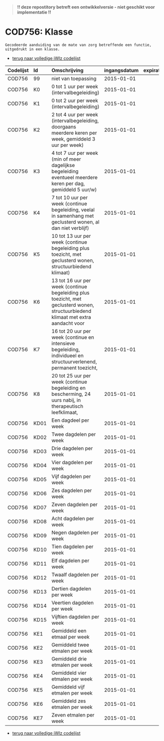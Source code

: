 > **!! deze repostitory betreft een ontwikkelversie - niet geschikt voor implementatie !!**	
# COD756: Klasse	
	Gecodeerde aanduiding van de mate van zorg betreffende een functie, uitgedrukt in een klasse.	

* [terug naar volledige iWlz codelijst](../../iWlz-codelijsten.md)

|Codelijst|Id|Omschrijving|ingangsdatum|expiratiedatum|mutatiedatum|mutatie|	
|:--|:--|:--|:--|:--|:--|:--|	
|	COD756	|	99	|	niet van toepassing	|	2015-01-01	|		|		|		|
|	COD756	|	K0	|	0 tot 1 uur per week (intervalbegeleiding)	|	2015-01-01	|		|		|		|
|	COD756	|	K1	|	0 tot 2 uur per week (intervalbegeleiding)	|	2015-01-01	|		|		|		|
|	COD756	|	K2	|	2 tot 4 uur per week (intervalbegeleiding, doorgaans meerdere keren per week, gemiddeld 3 uur per week)	|	2015-01-01	|		|		|		|
|	COD756	|	K3	|	4 tot 7 uur per week (min of meer dagelijkse begeleiding eventueel meerdere keren per dag, gemiddeld 5 uur/w)	|	2015-01-01	|		|		|		|
|	COD756	|	K4	|	7 tot 10 uur per week (continue begeleiding, veelal in samenhang met geclusterd wonen, al dan niet verblijf)	|	2015-01-01	|		|		|		|
|	COD756	|	K5	|	10 tot 13 uur per week (continue begeleiding plus toezicht, met geclusterd wonen, structuurbiedend klimaat)	|	2015-01-01	|		|		|		|
|	COD756	|	K6	|	13 tot 16 uur per week (continue begeleiding plus toezicht, met geclusterd wonen, structuurbiedend klimaat met extra aandacht voor	|	2015-01-01	|		|		|		|
|	COD756	|	K7	|	16 tot 20 uur per week (continue en intensieve begeleiding, individueel en structuurverlenend, permanent toezicht,	|	2015-01-01	|		|		|		|
|	COD756	|	K8	|	20 tot 25 uur per week (continue begeleiding en bescherming, 24 uurs nabij, in therapeutisch leefklimaat,	|	2015-01-01	|		|		|		|
|	COD756	|	KD01	|	Een dagdeel per week	|	2015-01-01	|		|		|		|
|	COD756	|	KD02	|	Twee dagdelen per week	|	2015-01-01	|		|		|		|
|	COD756	|	KD03	|	Drie dagdelen per week	|	2015-01-01	|		|		|		|
|	COD756	|	KD04	|	Vier dagdelen per week	|	2015-01-01	|		|		|		|
|	COD756	|	KD05	|	Vijf dagdelen per week	|	2015-01-01	|		|		|		|
|	COD756	|	KD06	|	Zes dagdelen per week	|	2015-01-01	|		|		|		|
|	COD756	|	KD07	|	Zeven dagdelen per week	|	2015-01-01	|		|		|		|
|	COD756	|	KD08	|	Acht dagdelen per week	|	2015-01-01	|		|		|		|
|	COD756	|	KD09	|	Negen dagdelen per week	|	2015-01-01	|		|		|		|
|	COD756	|	KD10	|	Tien dagdelen per week	|	2015-01-01	|		|		|		|
|	COD756	|	KD11	|	Elf dagdelen per week	|	2015-01-01	|		|		|		|
|	COD756	|	KD12	|	Twaalf dagdelen per week	|	2015-01-01	|		|		|		|
|	COD756	|	KD13	|	Dertien dagdelen per week	|	2015-01-01	|		|		|		|
|	COD756	|	KD14	|	Veertien dagdelen per week	|	2015-01-01	|		|		|		|
|	COD756	|	KD15	|	Vijftien dagdelen per week	|	2015-01-01	|		|		|		|
|	COD756	|	KE1	|	Gemiddeld een etmaal per week	|	2015-01-01	|		|		|		|
|	COD756	|	KE2	|	Gemiddeld twee etmalen per week	|	2015-01-01	|		|		|		|
|	COD756	|	KE3	|	Gemiddeld drie etmalen per week	|	2015-01-01	|		|		|		|
|	COD756	|	KE4	|	Gemiddeld vier etmalen per week	|	2015-01-01	|		|		|		|
|	COD756	|	KE5	|	Gemiddeld vijf etmalen per week	|	2015-01-01	|		|		|		|
|	COD756	|	KE6	|	Gemiddeld zes etmalen per week	|	2015-01-01	|		|		|		|
|	COD756	|	KE7	|	Zeven etmalen per week	|	2015-01-01	|		|		|		|

* [terug naar volledige iWlz codelijst](../../iWlz-codelijsten.md)
